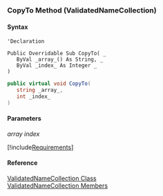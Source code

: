 ﻿### CopyTo Method (ValidatedNameCollection)

#### Syntax

```vbnet
'Declaration

Public Overridable Sub CopyTo( _
   ByVal _array_() As String, _
   ByVal _index_ As Integer _
) 
```

```csharp
public virtual void CopyTo( 
   string _array_,
   int _index_
)
```

#### Parameters

_array_
_index_

[!include[Requirements](../partials/requirements.md)]

#### Reference

[ValidatedNameCollection Class](fcSDK~FChoice.Foundation.ValidatedNameCollection.md)  
[ValidatedNameCollection Members](fcSDK~FChoice.Foundation.ValidatedNameCollection_members.md)
